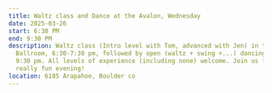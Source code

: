 ```yaml
---
title: Waltz class and Dance at the Avalon, Wednesday
date: 2025-03-26
start: 6:30 PM
end: 9:30 PM
description: Waltz class (Intro level with Tom, advanced with Jen) in the Avalon
  Ballroom, 6:30-7:30 pm, followed by open (waltz + swing +...) dancing until
  9:30 pm. All levels of experience (including none) welcome. Join us for a
  really fun evening!
location: 6185 Arapahoe, Boulder co
---
```


